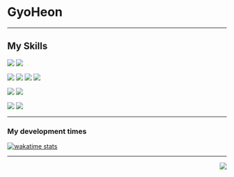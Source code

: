 <h1>GyoHeon</h1>


---

<h2>My Skills</h2>

<p>
  <img src="https://img.shields.io/badge/React-61DAFB?style=flat-square&logo=React&logoColor=black"/>
  <img src="https://img.shields.io/badge/Next.js-000000?style=flat-square&logo=Next.js&logoColor=white"/>
</p>
<p>
  <img src="https://img.shields.io/badge/Typescript-007acc?style=flat-square&logo=TypeScript&logoColor=white"/>
  <img src="https://img.shields.io/badge/Javascript-F7DF1E?style=flat-square&logo=JavaScript&logoColor=black"/>
  <img src="https://img.shields.io/badge/HTML-E34F26?style=flat-square&logo=HTML5&logoColor=white"/>
  <img src="https://img.shields.io/badge/CSS-1572B6?style=flat-square&logo=CSS3&logoColor=white"/>
</p>
<p>
  <img src="https://img.shields.io/badge/Amazon AWS-232F3E?style=flat-square&logo=Amazon AWS&logoColor=white"/>
  <img src="https://img.shields.io/badge/Amazon EC2-FF9900?style=flat-square&logo=Amazon EC2&logoColor=white"/>
</p>
<p>
  <img src="https://img.shields.io/badge/Git-F05032?style=flat-square&logo=Git&logoColor=white"/>
  <img src="https://img.shields.io/badge/Figma-F24E1E?style=flat-square&logo=Figma&logoColor=white"/>
</p>

---
<h3>My development times</h3>

[![wakatime stats](https://github-readme-stats.vercel.app/api/wakatime?username=GyoHeon&layout=compact&theme=gruvbox&langs_count=8)](https://github.com/anuraghazra/github-readme-stats)

---

<p align="end">
  <a href="https://hits.seeyoufarm.com"><img src="https://hits.seeyoufarm.com/api/count/incr/badge.svg?url=https%3A%2F%2Fgithub.com%2FGyoHeonLee&count_bg=%234BB7D3&title_bg=%23555555&icon=&icon_color=%23E7E7E7&title=hits&edge_flat=true"/>
  </a>
</p>
